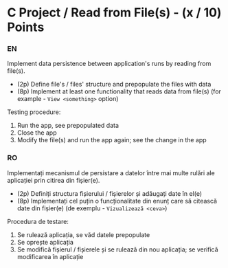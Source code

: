 # C Project / Read from File(s) - (x / 10) Points
### EN
Implement data persistence between application's runs by reading from file(s).
- (2p) Define file's / files' structure and prepopulate the files with data 
- (8p) Implement at least one functionality that reads data from file(s) (for example - `View <something>` option)

Testing procedure:
1. Run the app, see prepopulated data
2. Close the app
3. Modify the file(s) and run the app again; see the change in the app

### RO
Implementați mecanismul de persistare a datelor între mai multe rulări ale aplicației prin citirea din fișier(e).
- (2p) Definiți structura fișierului / fișierelor și adăugați date în el(e)
- (8p) Implementați cel puțin o funcționalitate din enunț care să citească date din fișier(e) (de exemplu - `Vizualizează <ceva>`)

Procedura de testare:
1. Se rulează aplicația, se văd datele prepopulate
2. Se oprește aplicația
3. Se modifică fișierul / fișierele și se rulează din nou aplicația; se verifică modificarea în aplicație
